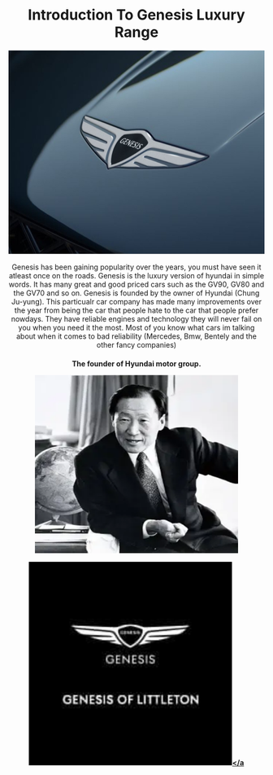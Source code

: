 <!Doctype html>
<html>
<body>
<h1 align="center"> Introduction To Genesis Luxury Range </h1>
<p align="center">
<img src="logo 3.png" width="800" height="400" />
</p>
<p align="center">
Genesis has been gaining popularity over the years, you must have seen it atleast once on the roads. Genesis is the luxury version of hyundai in simple words. It has many great and good priced cars such as the GV90, GV80 and the GV70 and so on. Genesis is founded by the owner of Hyundai (Chung Ju-yung). This particualr car company has made many improvements over the year from being the car that people hate to the car that people prefer nowdays. They have reliable engines and technology they will never fail on you when you need it the most. Most of you know what cars im talking about when it comes to bad reliability (Mercedes, Bmw, Bentely and the other fancy companies)
</P>
    <H4 align="center"> The founder of Hyundai motor group.
  <p align="center">
<img src="hyundai yea.webp" width="400" height="350" />
      
<a href="https://github.com/Ahaan578/How-Genesis-was-formed/edit/main/README.md"><img src="logo4.jpg" alt="what you want audio descriptions to call it" style="width:400px;height:400px;"></a
